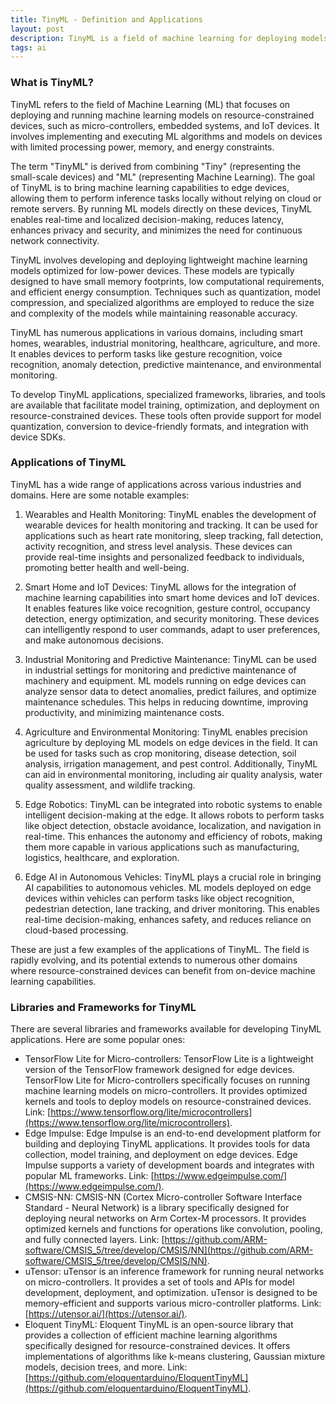 ```yaml
---
title: TinyML - Definition and Applications
layout: post
description: TinyML is a field of machine learning for deploying models on resource-constrained devices. There are several applications of TinyML and many libraries/frameworks can be used for deploying it. 
tags: ai
---
```


### What is TinyML?
TinyML refers to the field of Machine Learning (ML) that focuses on deploying and running machine learning models on resource-constrained devices, such as micro-controllers, embedded systems, and IoT devices. It involves implementing and executing ML algorithms and models on devices with limited processing power, memory, and energy constraints.

The term "TinyML" is derived from combining "Tiny" (representing the small-scale devices) and "ML" (representing Machine Learning). The goal of TinyML is to bring machine learning capabilities to edge devices, allowing them to perform inference tasks locally without relying on cloud or remote servers. By running ML models directly on these devices, TinyML enables real-time and localized decision-making, reduces latency, enhances privacy and security, and minimizes the need for continuous network connectivity.

TinyML involves developing and deploying lightweight machine learning models optimized for low-power devices. These models are typically designed to have small memory footprints, low computational requirements, and efficient energy consumption. Techniques such as quantization, model compression, and specialized algorithms are employed to reduce the size and complexity of the models while maintaining reasonable accuracy.

TinyML has numerous applications in various domains, including smart homes, wearables, industrial monitoring, healthcare, agriculture, and more. It enables devices to perform tasks like gesture recognition, voice recognition, anomaly detection, predictive maintenance, and environmental monitoring.

To develop TinyML applications, specialized frameworks, libraries, and tools are available that facilitate model training, optimization, and deployment on resource-constrained devices. These tools often provide support for model quantization, conversion to device-friendly formats, and integration with device SDKs.

### Applications of TinyML
TinyML has a wide range of applications across various industries and domains. Here are some notable examples:

1. Wearables and Health Monitoring: TinyML enables the development of wearable devices for health monitoring and tracking. It can be used for applications such as heart rate monitoring, sleep tracking, fall detection, activity recognition, and stress level analysis. These devices can provide real-time insights and personalized feedback to individuals, promoting better health and well-being.

2. Smart Home and IoT Devices: TinyML allows for the integration of machine learning capabilities into smart home devices and IoT devices. It enables features like voice recognition, gesture control, occupancy detection, energy optimization, and security monitoring. These devices can intelligently respond to user commands, adapt to user preferences, and make autonomous decisions.

3. Industrial Monitoring and Predictive Maintenance: TinyML can be used in industrial settings for monitoring and predictive maintenance of machinery and equipment. ML models running on edge devices can analyze sensor data to detect anomalies, predict failures, and optimize maintenance schedules. This helps in reducing downtime, improving productivity, and minimizing maintenance costs.

4. Agriculture and Environmental Monitoring: TinyML enables precision agriculture by deploying ML models on edge devices in the field. It can be used for tasks such as crop monitoring, disease detection, soil analysis, irrigation management, and pest control. Additionally, TinyML can aid in environmental monitoring, including air quality analysis, water quality assessment, and wildlife tracking.

5. Edge Robotics: TinyML can be integrated into robotic systems to enable intelligent decision-making at the edge. It allows robots to perform tasks like object detection, obstacle avoidance, localization, and navigation in real-time. This enhances the autonomy and efficiency of robots, making them more capable in various applications such as manufacturing, logistics, healthcare, and exploration.

6. Edge AI in Autonomous Vehicles: TinyML plays a crucial role in bringing AI capabilities to autonomous vehicles. ML models deployed on edge devices within vehicles can perform tasks like object recognition, pedestrian detection, lane tracking, and driver monitoring. This enables real-time decision-making, enhances safety, and reduces reliance on cloud-based processing.

These are just a few examples of the applications of TinyML. The field is rapidly evolving, and its potential extends to numerous other domains where resource-constrained devices can benefit from on-device machine learning capabilities.

### Libraries and Frameworks for TinyML
There are several libraries and frameworks available for developing TinyML applications. Here are some popular ones:

- TensorFlow Lite for Micro-controllers: TensorFlow Lite is a lightweight version of the TensorFlow framework designed for edge devices. TensorFlow Lite for Micro-controllers specifically focuses on running machine learning models on micro-controllers. It provides optimized kernels and tools to deploy models on resource-constrained devices. Link: [https://www.tensorflow.org/lite/microcontrollers](https://www.tensorflow.org/lite/microcontrollers).
- Edge Impulse: Edge Impulse is an end-to-end development platform for building and deploying TinyML applications. It provides tools for data collection, model training, and deployment on edge devices. Edge Impulse supports a variety of development boards and integrates with popular ML frameworks. Link: [https://www.edgeimpulse.com/](https://www.edgeimpulse.com/).
- CMSIS-NN: CMSIS-NN (Cortex Micro-controller Software Interface Standard - Neural Network) is a library specifically designed for deploying neural networks on Arm Cortex-M processors. It provides optimized kernels and functions for operations like convolution, pooling, and fully connected layers. Link: [https://github.com/ARM-software/CMSIS_5/tree/develop/CMSIS/NN](https://github.com/ARM-software/CMSIS_5/tree/develop/CMSIS/NN).
- uTensor: uTensor is an inference framework for running neural networks on micro-controllers. It provides a set of tools and APIs for model development, deployment, and optimization. uTensor is designed to be memory-efficient and supports various micro-controller platforms. Link: [https://utensor.ai/](https://utensor.ai/).
- Eloquent TinyML: Eloquent TinyML is an open-source library that provides a collection of efficient machine learning algorithms specifically designed for resource-constrained devices. It offers implementations of algorithms like k-means clustering, Gaussian mixture models, decision trees, and more. Link: [https://github.com/eloquentarduino/EloquentTinyML](https://github.com/eloquentarduino/EloquentTinyML).





